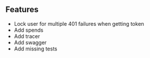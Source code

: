 ## Features

- Lock user for multiple 401 failures when getting token
- Add spends
- Add tracer
- Add swagger
- Add missing tests
